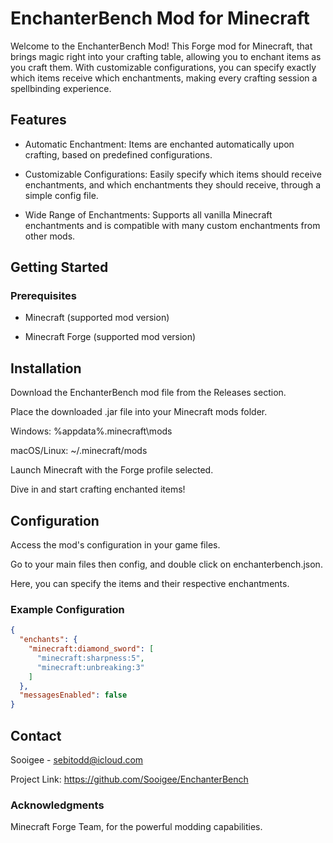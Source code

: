 # EnchanterBench Mod for Minecraft


Welcome to the EnchanterBench Mod! This Forge mod for Minecraft, that brings magic right into your crafting table, allowing you to enchant items as you craft them. With customizable configurations, you can specify exactly which items receive which enchantments, making every crafting session a spellbinding experience.

## Features

* Automatic Enchantment: Items are enchanted automatically upon crafting, based on predefined configurations.

* Customizable Configurations: Easily specify which items should receive enchantments, and which enchantments they should receive, through a simple config file.

* Wide Range of Enchantments: Supports all vanilla Minecraft enchantments and is compatible with many custom enchantments from other mods.


## Getting Started


### Prerequisites

* Minecraft (supported mod version)

* Minecraft Forge (supported mod version)

## Installation

Download the EnchanterBench mod file from the Releases section.

Place the downloaded .jar file into your Minecraft mods folder.

Windows: %appdata%\.minecraft\mods

macOS/Linux: ~/.minecraft/mods

Launch Minecraft with the Forge profile selected.

Dive in and start crafting enchanted items!

## Configuration

Access the mod's configuration in your game files.

Go to your main files then config, and double click on enchanterbench.json.

Here, you can specify the items and their respective enchantments.

### Example Configuration
```json
{
  "enchants": {
    "minecraft:diamond_sword": [
      "minecraft:sharpness:5",
      "minecraft:unbreaking:3"
    ]
  },
  "messagesEnabled": false
}
```
## Contact

Sooigee - sebitodd@icloud.com

Project Link: https://github.com/Sooigee/EnchanterBench

### Acknowledgments
Minecraft Forge Team, for the powerful modding capabilities.
